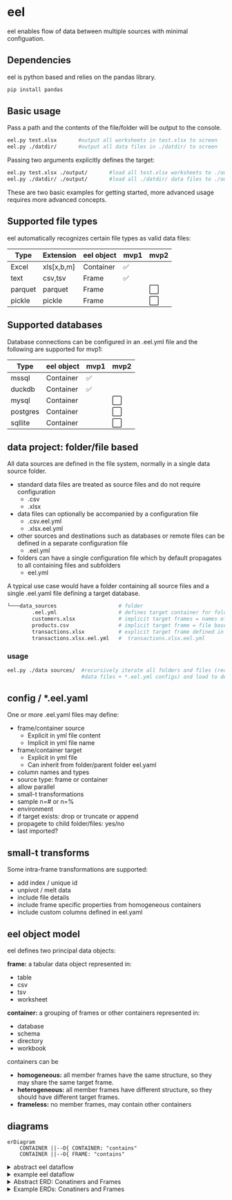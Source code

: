 # eel

eel enables flow of data between multiple sources with minimal configuation.

## Dependencies

eel is python based and relies on the pandas library.

```bash
pip install pandas
```

## Basic usage

Pass a path and the contents of the file/folder will be output to the console.

```bash
eel.py test.xlsx       #output all worksheets in test.xlsx to screen
eel.py ./datdir/       #output all data files in ./datdir/ to screen
```

Passing two arguments explicitly defines the target:

```bash
eel.py test.xlsx ./output/       #load all test.xlsx worksheets to ./output/*.csv
eel.py ./datdir/ ./output/       #load all ./datdir/ data files to ./output/*.csv
```

These are two basic examples for getting started, more advanced usage requires more advanced concepts.

## Supported file types

eel automatically recognizes certain file types as valid data files:

| Type    | Extension | eel object | mvp1 | mvp2 |
| ------- | --------- | --------- | ---- | ---- |
| Excel   | xls[x,b,m]  | Container | :white_check_mark:     |      |
| text    | csv,tsv   | Frame     | :white_check_mark:     |      |
| parquet | parquet   | Frame     |      | :white_large_square:     |
| pickle  | pickle    | Frame     |      | :white_large_square:     |

## Supported databases

Database connections can be configured in an .eel.yml file and the following are supported for mvp1:

| Type     | eel object | mvp1 | mvp2 |
| -------- | --------- | ---- | ---- |
| mssql    | Container | :white_check_mark:     |      |
| duckdb   | Container | :white_check_mark:     |      |
| mysql    | Container |      | :white_large_square:     |
| postgres | Container |      | :white_large_square:     |
| sqllite  | Container |      | :white_large_square:     |

## data project: folder/file based

All data sources are defined in the file system,
normally in a single data source folder.

* standard data files are treated as source files and do not require configuration
  * .csv
  * .xlsx
* data files can optionally be accompanied by a configuration file
  * .csv.eel.yml
  * .xlsx.eel.yml
* other sources and destinations such as databases or remote files
can be defined in a separate configuration file
  * .eel.yml
* folders can have a single configuration file which by default propagates
to all containing files and subfolders
  * eel.yml

A typical use case would have a folder containing all source files and a single
.eel.yaml file defining a target database.

```bash
└───data_sources                    # folder
        .eel.yml                    # defines target container for folder
        customers.xlsx              # implicit target frames = names of worksheets
        products.csv                # implicit target frame = file base (products)
        transactions.xlsx           # explicit target frame defined in 
        transactions.xlsx.eel.yml   #  transactions.xlsx.eel.yml
```

### usage

```bash
eel.py ./data sources/  #recursively iterate all folders and files (recognized 
                        #data files + *.eel.yml configs) and load to defined target(s)
```

## config / *.eel.yaml

One or more .eel.yaml files may define:

* frame/container source
  * Explicit in yml file content
  * Implicit in yml file name
* frame/container target
  * Explicit in yml file
  * Can inherit from folder/parent folder eel.yaml
* column names and types
* source type: frame or container
* allow parallel
* small-t transformations
* sample n=# or n=%
* environment
* if target exists: drop or truncate or append
* propagete to child folder/files: yes/no
* last imported?

## small-t transforms

Some intra-frame transformations are supported:

* add index / unique id
* unpivot / melt data
* include file details
* include frame specific properties from homogeneous containers
* include custom columns defined in eel.yaml

## eel object model

eel defines two principal data objects:

**frame:** a tabular data object represented in:

* table
* csv
* tsv
* worksheet

**container:** a grouping of frames or other containers represented in:

* database
* schema
* directory
* workbook

containers can be

* **homogeneous:** all member frames have the same structure,
so they may share the same target frame.
* **heterogeneous:** all member frames have different structure,
so they should have different target frames.
* **frameless:** no member frames, may contain other containers

## diagrams

```mermaid
erDiagram
    CONTAINER ||--O{ CONTAINER: "contains"
    CONTAINER ||--O{ FRAME: "contains"
```


<details>
<summary>abstract eel dataflow</summary>

```mermaid
graph LR
subgraph heterogeneous
    a[frame]
    subgraph homogeneous
        z[frame]
        y[frame]
    end
    subgraph heterogeneous 
        x[frame]
        w[frame]
    end
end
subgraph empty
    subgraph heterogeneous   
    a --> b[frame]
    z --> d[frame]
    y --> d
    x --> u[frame]
    w --> v[frame]
    end
end
```

</details>

<details>
<summary>example eel dataflow</summary>

```mermaid
graph LR
subgraph ./data sources/
    a1[products.csv]
    subgraph transactions.xlsx
        z1[january]
        y1[february]
    end
    subgraph customers.xlsx 
        x1[sold to]
        w1[ship to]
    end
end
subgraph sql db   
    subgraph raw:schema
        a1 --> b1[products]
        z1 --> d1[transactions]
        y1 --> d1
        x1 --> u1[sold to]
        w1 --> v1[ship to]
    end
end
```

</details>

<details>
<summary>Abstract ERD: Conatiners and Frames</summary>

```mermaid
erDiagram
    CONTAINER ||--O{ CONTAINER: "contains"
    CONTAINER ||--O{ FRAME: "contains"
```

</details>

<details>
<summary>Example ERDs: Conatiners and Frames</summary>

```mermaid
erDiagram

    CONTAINER-FOLDER ||--|| CONTAINER-WORKBOOK: "contains"
    CONTAINER-WORKBOOK ||--|{ FRAME-WORKSHEET: "contains"

    CONTAINER-FOLDER ||--|{ FRAME-CSV: "contains"
    
    CONTAINER-DATABASE ||--|{ CONTAINER-SCHEMA: "contains"
    CONTAINER-SCHEMA ||--|{ FRAME-TABLE: "contains"
```

</details>
